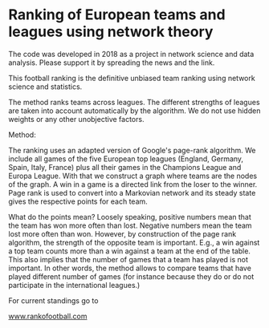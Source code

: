 # Ranking of European teams and leagues using network theory

The code was developed in 2018 as a project in network science and data analysis. Please support it by spreading the news and the link. 

This football ranking is the definitive unbiased team ranking using network science and statistics.

The method ranks teams across leagues. The different strengths of leagues are taken into account automatically by the algorithm. We do not use hidden weights or any other unobjective factors.


Method:

The ranking uses an adapted version of Google's page-rank algorithm. We include all games of the five European top leagues (England, Germany, Spain, Italy, France) plus all their games in the Champions League and Europa League. With that we construct a graph where teams are the nodes of the graph. A win in a game is a directed link from the loser to the winner. Page rank is used to convert into a Markovian network and its steady state gives the respective points for each team. 

What do the points mean? Loosely speaking, positive numbers mean that the team has won more often than lost. Negative numbers mean the team lost more often than won. However, by construction of the page rank algorithm, the strength of the opposite team is important. E.g., a win against a top team counts more than a win against a team at the end of the table. This also implies that the number of games that a team has played is not important. In other words, the method allows to compare teams that have played different number of games (for instance because they do or do not participate in the international leagues.)



For current standings go to 

www.rankofootball.com
